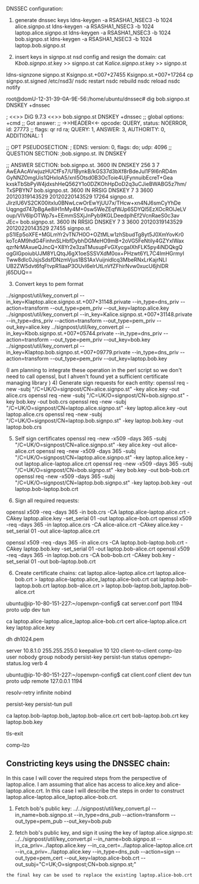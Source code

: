 DNSSEC configuration:

1) generate dnssec keys
ldns-keygen -a RSASHA1_NSEC3 -b 1024 alice.signpo.st
ldns-keygen -a RSASHA1_NSEC3 -b 1024 laptop.alice.signpo.st
ldns-keygen -a RSASHA1_NSEC3 -b 1024 bob.signpo.st
ldns-keygen -a RSASHA1_NSEC3 -b 1024 laptop.bob.signpo.st

2) insert keys in signpo.st nsd config and resign the domain:
cat K*bob.signpo.st*.key >> signpo.st
cat K*alice.signpo.st*.key >> signpo.st

 ldns-signzone signpo.st Ksignpo.st.+007+27455 Ksignpo.st.+007+17264
 cp signpo.st.signed /etc/nsd3/
 nsdc restart
 nsdc rebuild
 nsdc reload
 nsdc notify

 root@domU-12-31-39-0A-9E-56:/home/ubuntu/dnssec# dig bob.signpo.st
 DNSKEY +dnssec

 ; <<>> DiG 9.7.3 <<>> bob.signpo.st DNSKEY +dnssec
 ;; global options: +cmd
 ;; Got answer:
 ;; ->>HEADER<<- opcode: QUERY, status: NOERROR, id: 27773
 ;; flags: qr rd ra; QUERY: 1, ANSWER: 3, AUTHORITY: 0, ADDITIONAL: 1

 ;; OPT PSEUDOSECTION:
 ; EDNS: version: 0, flags: do; udp: 4096
 ;; QUESTION SECTION:
 ;bob.signpo.st.                 IN      DNSKEY

 ;; ANSWER SECTION:
 bob.signpo.st.          3600    IN      DNSKEY  256 3 7
 AwEAAcAVwjuzHUCfFs7/U1BynkB/kGS37d3bXf8rBdeJul1F9I6nRD4m
 GyNNZOmgUis1QHxIoA5/xnI5Otsd0B3OcToie4UjFynnuibEcreT+Gea
 kxskTbSbPyW4jdxshHeQ562Y1o0DZKOhHpDoD2q3uCJieBWABG5z7hm/ TxSPBYN7
 bob.signpo.st.          3600    IN      RRSIG   DNSKEY 7 3 3600
 20120319143529 20120220143529 17264 signpo.st.
 JIrzIU6VS2CK00itxlu0BNwLcwOrEwYjUU7x/THcw+xn4NJ6smCyYhDe
 Uqgngd747pBgAe8iH1nMy4M+0sw5WeZEqfWJp6SDYQl5EzXOcROlJeLV
 oup/VIV6lpOTWp7s+EEmmSSXjJnPyb9KGLDeedplhEf2VcnRaeS0c3av JEc=
 bob.signpo.st.          3600    IN      RRSIG   DNSKEY 7 3 3600
 20120319143529 20120220143529 27455 signpo.st.
 pS1lEp5oXFE+MGLmYr2vTN7H0O+OZtMLw1zhSbudTg8yt5J0XmYovKr0
 koTcAM9hdG4FinhnSLHbfDybhDGMeHO9mB+2oVG5FeNtily4GZYxlWax
 qzrNrMAxueQJncQ+X8Yr2e3zaTMusupFvGXycgaIXhFLK5py4iNDQkgQ
 ogGlGpoiubUJM8YLQtqJ6gX1oeSSSVXdM0ox+PHzwt6YL7C4ImHGrmyI
 Tww8dIc0JsjsSdsfDNzmVjus1BS1AxVuijnidlcq3MbeRNxLrKajrNLI
 UB2ZW5dvt6fqFtvpR1iaaP3OUvl6elrUtLnVfZFhirNvw0xucU6jhlDR j65DUQ==

 3) Convert keys to pem format

 ../signpost/util/key_convert.pl
 --in_key=Klaptop.alice.signpo.st.+007+31148.private
 --in_type=dns_priv --action=transform --out_type=pem_priv
 --out_key=laptop.alice.key
 ../signpost/util/key_convert.pl
 --in_key=Kalice.signpo.st.+007+31148.private  --in_type=dns_priv
 --action=transform --out_type=pem_priv --out_key=alice.key
  ../signpost/util/key_convert.pl
  --in_key=Kbob.signpo.st.+007+05744.private  --in_type=dns_priv
  --action=transform --out_type=pem_priv --out_key=bob.key
  ../signpost/util/key_convert.pl
  --in_key=Klaptop.bob.signpo.st.+007+09779.private  --in_type=dns_priv
  --action=transform --out_type=pem_priv --out_key=laptop.bob.key

  (I am planning to integrate these operation in the perl script so we
  don't need to call openssl, but I ahven't found yet a sufficient
  certificate managing library )
  4) Generate sign requests for each entity:
  openssl req -new -subj "/C=UK/O=signpost/CN=alice.signpo.st"   -key
  alice.key -out alice.crs
  openssl req -new -subj "/C=UK/O=signpost/CN=bob.signpo.st"   -key
  bob.key -out bob.crs
  openssl req -new -subj "/C=UK/O=signpost/CN=laptop.alice.signpo.st"
  -key laptop.alice.key -out laptop.alice.crs
  openssl req -new -subj "/C=UK/O=signpost/CN=laptop.bob.signpo.st"
  -key laptop.bob.key -out laptop.bob.crs

  5) Self sign certificates
  openssl req -new -x509 -days 365 -subj
  "/C=UK/O=signpost/CN=alice.signpo.st" -key alice.key -out
  alice-alice.crt
  openssl req -new -x509 -days 365 -subj
  "/C=UK/O=signpost/CN=laptop.alice.signpo.st" -key laptop.alice.key
  -out laptop.alice-laptop.alice.crt
  openssl req -new -x509 -days 365 -subj
  "/C=UK/O=signpost/CN=bob.signpo.st" -key bob.key -out bob-bob.crt
  openssl req -new -x509 -days 365 -subj
  "/C=UK/O=signpost/CN=laptop.bob.signpo.st" -key laptop.bob.key -out
  laptop.bob-laptop.bob.crt


  5) Sign all required requests:

  openssl x509 -req -days 365 -in bob.crs -CA
  laptop.alice-laptop.alice.crt -CAkey laptop.alice.key -set_serial 01
  -out laptop.alice-bob.crt
   openssl x509 -req -days 365 -in laptop.alice.crs -CA alice-alice.crt
   -CAkey alice.key -set_serial 01 -out alice-laptop.alice.crt

   openssl x509 -req -days 365 -in alice.crs -CA
   laptop.bob-laptop.bob.crt -CAkey laptop.bob.key -set_serial 01 -out
   laptop.bob-alice.crt
   openssl x509 -req -days 365 -in laptop.bob.crs -CA bob-bob.crt -CAkey
   bob.key -set_serial 01 -out bob-laptop.bob.crt

   6) Create certificate chains:
   cat laptop.alice-laptop.alice.crt laptop.alice-bob.crt >
   laptop.alice-laptop.alice_laptop.alice-bob.crt
   cat laptop.bob-laptop.bob.crt laptop.bob-alice.crt >
   laptop.bob-laptop.bob_laptop.bob-alice.crt

   ubuntu@ip-10-80-151-227:~/openvpn-config$ cat server.conf
   port 1194
   proto udp
   dev tun

   ca laptop.alice-laptop.alice_laptop.alice-bob.crt
   cert alice-laptop.alice.crt
   key laptop.alice.key

   dh dh1024.pem

   server 10.8.1.0 255.255.255.0
   keepalive 10 120
   client-to-client
   comp-lzo
   user nobody
   group nobody
   persist-key
   persist-tun
   status openvpn-status.log
   verb 4

   ubuntu@ip-10-80-151-227:~/openvpn-config$ cat client.conf
   client
   dev tun
   proto udp
   remote 127.0.0.1 1194

   resolv-retry infinite
   nobind

   persist-key
   persist-tun
   pull


   ca laptop.bob-laptop.bob_laptop.bob-alice.crt
   cert bob-laptop.bob.crt
   key laptop.bob.key

   tls-exit

   comp-lzo

   Constricting keys using the DNSSEC chain:
   ----------------------------------------------------------------------

   In this case I will cover the required steps from the perspective of
   laptop.alice. I am assuming that alice has access to alice.key and
   alice-laptop.alice.crt. In this case I will describe the steps in
   order to construct  laptop.alice-laptop.alice_laptop.alice-bob.crt.

   1) Fetch bob's public key:
   ../../signpost/util/key_convert.pl --in_name=bob.signpo.st
   --in_type=dns_pub --action=transform --out_type=pem_pub
   --out_key=bob.pub

   2) fetch bob's public key, and sign it using the key of laptop.alice.signpo.st:
    ../../signpost/util/key_convert.pl --in_name=bob.signpo.st
    --in_ca_priv=../laptop.alice.key
    --in_ca_cert=../laptop.alice-laptop.alice.crt
    --in_ca_priv=../laptop.alice.key --in_type=dns_pub --action=sign
    --out_type=pem_cert --out_key=laptop.alice-bob.crt
    --out_subj="C=UK;O=signpost;CN=bob.signpo.st;"

    the final key can be used to replace the existing laptop.alice-bob.crt
